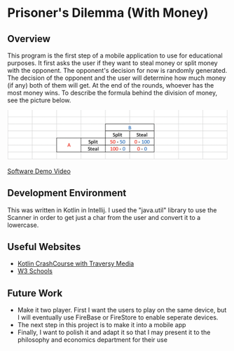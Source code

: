 # Prisoner's Dilemma (With Money)
## Overview
This program is the first step of a mobile application to use for educational purposes.
It first asks the user if they want to steal money or split money with the opponent. 
The opponent's decision for now is randomly generated.
The decision of the opponent and the user will determine how much money (if any) both of them will get.
At the end of the rounds, whoever has the most money wins. To describe the formula behind the division of money,
see the picture below.

![](goldenBallsFormula.png)

[Software Demo Video](https://youtu.be/T4yKguNrnpg)

## Development Environment
This was written in Kotlin in Intellij.
I used the "java.util" library to use the Scanner in order to get just a char 
from the user and convert it to a lowercase.

## Useful Websites
* [Kotlin CrashCourse with Traversy Media](https://www.youtube.com/watch?v=5flXf8nuq60&t=2381s)
* [W3 Schools](https://www.w3schools.com/kotlin/index.php)

## Future Work
* Make it two player. First I want the users to play on the same device, 
 but I will eventually use FireBase or FireStore to enable seperate devices.
* The next step in this project is to make it into a mobile app
* Finally, I want to polish it and adapt it so that I may present it to the 
philosophy and economics department for their use

